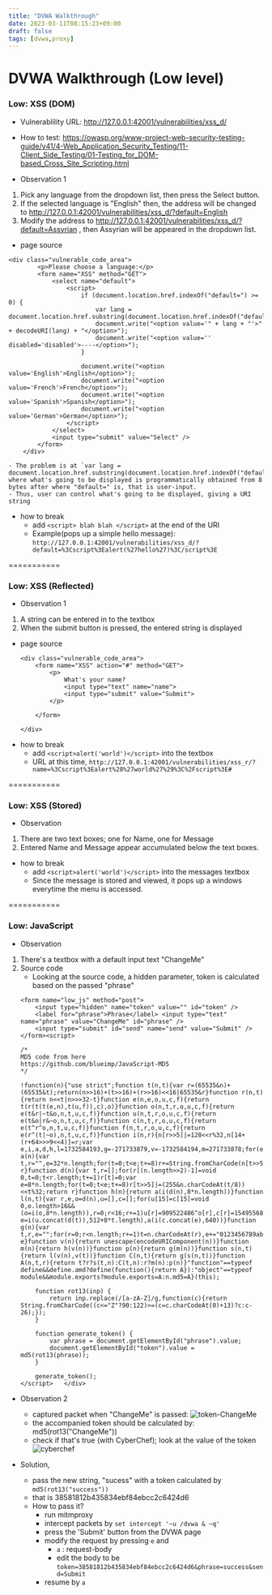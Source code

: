 ```yaml
---
title: "DVWA Walkthrough"
date: 2023-03-11T08:15:23+09:00
draft: false
tags: [dvwa,proxy]
---
```


# DVWA Walkthrough (Low level)

### Low: XSS (DOM)
- Vulnerablility URL: http://127.0.0.1:42001/vulnerabilities/xss_d/
- How to test: https://owasp.org/www-project-web-security-testing-guide/v41/4-Web_Application_Security_Testing/11-Client_Side_Testing/01-Testing_for_DOM-based_Cross_Site_Scripting.html

- Observation 1
1. Pick any language from the dropdown list, then press the Select button.
2. If the selected language is "English" then, the address will be changed to  http://127.0.0.1:42001/vulnerabilities/xss_d/?default=English
3. Modify the address to http://127.0.0.1:42001/vulnerabilities/xss_d/?default=Assyrian , then Assyrian will be appeared in the dropdown list.

- page source
```
<div class="vulnerable_code_area">
 		<p>Please choose a language:</p>
		<form name="XSS" method="GET">
			<select name="default">
				<script>
					if (document.location.href.indexOf("default=") >= 0) {
						var lang = document.location.href.substring(document.location.href.indexOf("default=")+8);
						document.write("<option value='" + lang + "'>" + decodeURI(lang) + "</option>");
						document.write("<option value='' disabled='disabled'>----</option>");
					}

					document.write("<option value='English'>English</option>");
					document.write("<option value='French'>French</option>");
					document.write("<option value='Spanish'>Spanish</option>");
					document.write("<option value='German'>German</option>");
				</script>
			</select>
			<input type="submit" value="Select" />
		</form>
	</div>
```
    - The problem is at `var lang = document.location.href.substring(document.location.href.indexOf("default=")+8);`, where what's going to be displayed is programmatically obtained from 8 bytes after where "default=" is, that is user-input. 
    - Thus, user can control what's going to be displayed, giving a URI string
- how to break
    - add `<script> blah blah </script>` at the end of the URI
    - Example(pops up a simple hello message): 
    `http://127.0.0.1:42001/vulnerabilities/xss_d/?default=%3Cscript%3Ealert(%27hello%27)%3C/script%3E`

===========
### Low: XSS (Reflected)
- Observation 1
1. A string can be entered in to the textbox
2. When the submit button is pressed, the entered string is displayed 

- page source
    ```
    <div class="vulnerable_code_area">
		<form name="XSS" action="#" method="GET">
			<p>
				What's your name?
				<input type="text" name="name">
				<input type="submit" value="Submit">
			</p>

		</form>
		
	</div>
    ``````
- how to break
    - add `<script>alert('world')</script>` into the textbox
    - URL at this time, `http://127.0.0.1:42001/vulnerabilities/xss_r/?name=%3Cscript%3Ealert%28%27world%27%29%3C%2Fscript%3E#`

===========
### Low: XSS (Stored)
- Observation
1. There are two text boxes; one for Name, one for Message
2. Entered Name and Message appear accumulated below the text boxes.

- how to break
    - add `<script>alert('world')</script>` into the messages textbox
    - Since the message is stored and viewed, it pops up a windows everytime the menu is accessed.


===========
### Low: JavaScript

- Observation
1. There's a textbox with a default input text "ChangeMe" 
2. Source code
    - Looking at the source code, a hidden parameter, token is calculated based on the passed "phrase"
    ```
    <form name="low_js" method="post">
        <input type="hidden" name="token" value="" id="token" />
        <label for="phrase">Phrase</label> <input type="text" name="phrase" value="ChangeMe" id="phrase" />
        <input type="submit" id="send" name="send" value="Submit" />
    </form><script>

    /*
    MD5 code from here
    https://github.com/blueimp/JavaScript-MD5
    */

    !function(n){"use strict";function t(n,t){var r=(65535&n)+(65535&t);return(n>>16)+(t>>16)+(r>>16)<<16|65535&r}function r(n,t){return n<<t|n>>>32-t}function e(n,e,o,u,c,f){return t(r(t(t(e,n),t(u,f)),c),o)}function o(n,t,r,o,u,c,f){return e(t&r|~t&o,n,t,u,c,f)}function u(n,t,r,o,u,c,f){return e(t&o|r&~o,n,t,u,c,f)}function c(n,t,r,o,u,c,f){return e(t^r^o,n,t,u,c,f)}function f(n,t,r,o,u,c,f){return e(r^(t|~o),n,t,u,c,f)}function i(n,r){n[r>>5]|=128<<r%32,n[14+(r+64>>>9<<4)]=r;var e,i,a,d,h,l=1732584193,g=-271733879,v=-1732584194,m=271733878;for(e=0;e<n.length;e+=16)i=l,a=g,d=v,h=m,g=f(g=f(g=f(g=f(g=c(g=c(g=c(g=c(g=u(g=u(g=u(g=u(g=o(g=o(g=o(g=o(g,v=o(v,m=o(m,l=o(l,g,v,m,n[e],7,-680876936),g,v,n[e+1],12,-389564586),l,g,n[e+2],17,606105819),m,l,n[e+3],22,-1044525330),v=o(v,m=o(m,l=o(l,g,v,m,n[e+4],7,-176418897),g,v,n[e+5],12,1200080426),l,g,n[e+6],17,-1473231341),m,l,n[e+7],22,-45705983),v=o(v,m=o(m,l=o(l,g,v,m,n[e+8],7,1770035416),g,v,n[e+9],12,-1958414417),l,g,n[e+10],17,-42063),m,l,n[e+11],22,-1990404162),v=o(v,m=o(m,l=o(l,g,v,m,n[e+12],7,1804603682),g,v,n[e+13],12,-40341101),l,g,n[e+14],17,-1502002290),m,l,n[e+15],22,1236535329),v=u(v,m=u(m,l=u(l,g,v,m,n[e+1],5,-165796510),g,v,n[e+6],9,-1069501632),l,g,n[e+11],14,643717713),m,l,n[e],20,-373897302),v=u(v,m=u(m,l=u(l,g,v,m,n[e+5],5,-701558691),g,v,n[e+10],9,38016083),l,g,n[e+15],14,-660478335),m,l,n[e+4],20,-405537848),v=u(v,m=u(m,l=u(l,g,v,m,n[e+9],5,568446438),g,v,n[e+14],9,-1019803690),l,g,n[e+3],14,-187363961),m,l,n[e+8],20,1163531501),v=u(v,m=u(m,l=u(l,g,v,m,n[e+13],5,-1444681467),g,v,n[e+2],9,-51403784),l,g,n[e+7],14,1735328473),m,l,n[e+12],20,-1926607734),v=c(v,m=c(m,l=c(l,g,v,m,n[e+5],4,-378558),g,v,n[e+8],11,-2022574463),l,g,n[e+11],16,1839030562),m,l,n[e+14],23,-35309556),v=c(v,m=c(m,l=c(l,g,v,m,n[e+1],4,-1530992060),g,v,n[e+4],11,1272893353),l,g,n[e+7],16,-155497632),m,l,n[e+10],23,-1094730640),v=c(v,m=c(m,l=c(l,g,v,m,n[e+13],4,681279174),g,v,n[e],11,-358537222),l,g,n[e+3],16,-722521979),m,l,n[e+6],23,76029189),v=c(v,m=c(m,l=c(l,g,v,m,n[e+9],4,-640364487),g,v,n[e+12],11,-421815835),l,g,n[e+15],16,530742520),m,l,n[e+2],23,-995338651),v=f(v,m=f(m,l=f(l,g,v,m,n[e],6,-198630844),g,v,n[e+7],10,1126891415),l,g,n[e+14],15,-1416354905),m,l,n[e+5],21,-57434055),v=f(v,m=f(m,l=f(l,g,v,m,n[e+12],6,1700485571),g,v,n[e+3],10,-1894986606),l,g,n[e+10],15,-1051523),m,l,n[e+1],21,-2054922799),v=f(v,m=f(m,l=f(l,g,v,m,n[e+8],6,1873313359),g,v,n[e+15],10,-30611744),l,g,n[e+6],15,-1560198380),m,l,n[e+13],21,1309151649),v=f(v,m=f(m,l=f(l,g,v,m,n[e+4],6,-145523070),g,v,n[e+11],10,-1120210379),l,g,n[e+2],15,718787259),m,l,n[e+9],21,-343485551),l=t(l,i),g=t(g,a),v=t(v,d),m=t(m,h);return[l,g,v,m]}function a(n){var t,r="",e=32*n.length;for(t=0;t<e;t+=8)r+=String.fromCharCode(n[t>>5]>>>t%32&255);return r}function d(n){var t,r=[];for(r[(n.length>>2)-1]=void 0,t=0;t<r.length;t+=1)r[t]=0;var e=8*n.length;for(t=0;t<e;t+=8)r[t>>5]|=(255&n.charCodeAt(t/8))<<t%32;return r}function h(n){return a(i(d(n),8*n.length))}function l(n,t){var r,e,o=d(n),u=[],c=[];for(u[15]=c[15]=void 0,o.length>16&&(o=i(o,8*n.length)),r=0;r<16;r+=1)u[r]=909522486^o[r],c[r]=1549556828^o[r];return e=i(u.concat(d(t)),512+8*t.length),a(i(c.concat(e),640))}function g(n){var t,r,e="";for(r=0;r<n.length;r+=1)t=n.charCodeAt(r),e+="0123456789abcdef".charAt(t>>>4&15)+"0123456789abcdef".charAt(15&t);return e}function v(n){return unescape(encodeURIComponent(n))}function m(n){return h(v(n))}function p(n){return g(m(n))}function s(n,t){return l(v(n),v(t))}function C(n,t){return g(s(n,t))}function A(n,t,r){return t?r?s(t,n):C(t,n):r?m(n):p(n)}"function"==typeof define&&define.amd?define(function(){return A}):"object"==typeof module&&module.exports?module.exports=A:n.md5=A}(this);

        function rot13(inp) {
            return inp.replace(/[a-zA-Z]/g,function(c){return String.fromCharCode((c<="Z"?90:122)>=(c=c.charCodeAt(0)+13)?c:c-26);});
        }

        function generate_token() {
            var phrase = document.getElementById("phrase").value;
            document.getElementById("token").value = md5(rot13(phrase));
        }

        generate_token();
    </script>	</div>
    ```
- Observation 2
    - captured packet when "ChangeMe" is passed:
    ![token-ChangeMe](captured-ChangeMe.png)
    - the accompanied token should be calculated by: md5(rot13("ChangeMe"))
    - check if that's true (with CyberChef); look at the value of the token
    ![cyberchef](dvwa-cyberchef.png)

- Solution, 
    - pass the new string, "sucess" with a token calculated by `md5(rot13("success"))`
    - that is 38581812b435834ebf84ebcc2c6424d6
    - How to pass it?
        - run mitmproxy
        - intercept packets by `set intercept '~u /dvwa & ~q'`
        - press the 'Submit' button from the DVWA page
        - modify the request by pressing `e` and 
            - `a` : request-body
            - edit the body to be `token=38581812b435834ebf84ebcc2c6424d6&phrase=success&send=Submit`
        - resume by `a`

